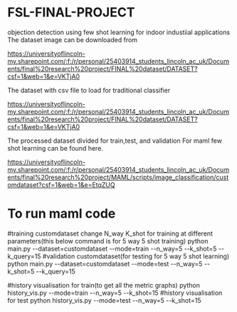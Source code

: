 # FSL-FINAL-PROJECT
objection detection using  few shot learning for indoor industiial applications
The dataset image can be downloaded from 

https://universityoflincoln-my.sharepoint.com/:f:/r/personal/25403914_students_lincoln_ac_uk/Documents/final%20research%20project/FINAL%20dataset/DATASET?csf=1&web=1&e=VKTjA0

The dataset with csv file to load for traditional classifier 

https://universityoflincoln-my.sharepoint.com/:f:/r/personal/25403914_students_lincoln_ac_uk/Documents/final%20research%20project/FINAL%20dataset/DATASET?csf=1&web=1&e=VKTjA0

The processed  dataset divided for train,test, and  validation For maml few shot learning can be found here. 

https://universityoflincoln-my.sharepoint.com/:f:/r/personal/25403914_students_lincoln_ac_uk/Documents/final%20research%20project/MAML/scripts/image_classification/customdataset?csf=1&web=1&e=EtqZUQ







# To run maml code

#training customdataset change N_way K_shot for training at different parameters(this below command is for 5 way 5 shot training)
python main.py --dataset=customdataset --mode=train --n_way=5 --k_shot=5 --k_query=15
#validation customdataset(for testing for 5 way 5 shot learning)
python main.py --dataset=customdataset --mode=test --n_way=5 --k_shot=5 --k_query=15

#history visualisation for train(to get all the metric graphs)
python history_vis.py --mode=train --n_way=5 --k_shot=15
#history visualisation for test
python history_vis.py --mode=test --n_way=5 --k_shot=15
